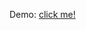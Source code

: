 Demo: [click me!](http://htmlpreview.github.io/?https://github.com/poojaghatge6/Data-Mining/blob/master/hw2/hw2-pog4.html)

